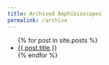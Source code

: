 ```yaml
---
title: Archived Amphibioscopes
permalink: /archive
---
```


<ul>
  {% for post in site.posts %}
    <li>
      <a href="{{ site.baseurl }}/archive{{ post.url }}">{{ post.title }}</a>
    </li>
  {% endfor %}
</ul>
